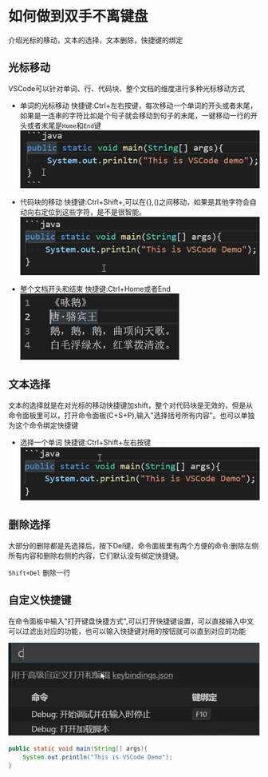 # 如何做到双手不离键盘

介绍光标的移动，文本的选择，文本删除，快捷键的绑定

## 光标移动

VSCode可以针对单词、行、代码块、整个文档的维度进行多种光标移动方式

+ 单词的光标移动
 快捷键:Ctrl+左右按键，每次移动一个单词的开头或者末尾，如果是一连串的字符比如是个句子就会移动到句子的末尾，一键移动一行的开头或者末尾是`Home`和`End`键
 ![moveworkd](imgs/moveword.gif)

+ 代码块的移动
 快捷键:Ctrl+Shift+\,可以在{},()之间移动，如果是其他字符会自动向右定位到这些字符，是不是很智能。
 ![moveworkd](imgs/movecodearea.gif)

+ 整个文档开头和结束
 快捷键:Ctrl+Home或者End
 ![moveworkd](imgs/movedoc.gif)

## 文本选择

文本的选择就是在对光标的移动快捷键加shift，整个对代码块是无效的，但是从命令面板里可以，打开命令面板(C+S+P),输入"选择括号所有内容"。也可以单独为这个命令绑定快捷键

+ 选择一个单词
 快捷键:Ctrl+Shift+左右按键
 ![moveworkd](imgs/selectword.gif)

## 删除选择

大部分的删除都是先选择后，按下Del键，命令面板里有两个方便的命令:删除左侧所有内容和删除右侧的内容，它们默认没有绑定快捷键。

`Shift+Del` 删除一行

## 自定义快捷键

在命令面板中输入"打开键盘快捷方式",可以打开快捷键设置，可以直接输入中文可以过滤出对应的功能，也可以输入快捷键对用的按钮就可以直到对应的功能

 ![shortKey1](imgs/shortKey1.gif)

```java
public static void main(String[] args){
    System.out.println("This is VSCode Demo");
}
